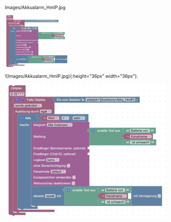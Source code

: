 Images/Akkualarm_HmIP.jpg

<img src="Images/Akkualarm_HmIP.jpg" width="200">

![Images/Akkualarm_HmIP.jpg){:height="36px" width="36px"}.

![drawing](Images/Akkualarm_HmIP.jpg)
